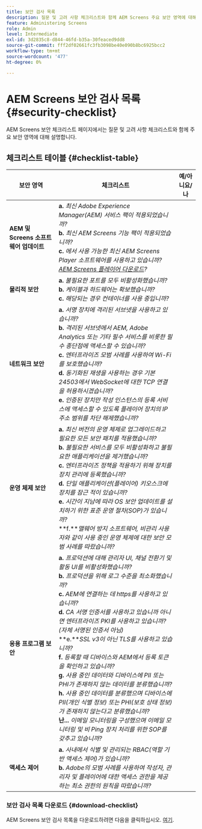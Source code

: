 ```yaml
---
title: 보안 검사 목록
description: 질문 및 고려 사항 체크리스트와 함께 AEM Screens 주요 보안 영역에 대해 알아봅니다.
feature: Administering Screens
role: Admin
level: Intermediate
exl-id: 3d2835c8-d844-46fd-b35a-30feaced9dd8
source-git-commit: fff2df02661fc3fb3098be40e090b8bc6925bcc2
workflow-type: tm+mt
source-wordcount: '477'
ht-degree: 0%

---
```


# AEM Screens 보안 검사 목록  {#security-checklist}

AEM Screens 보안 체크리스트 페이지에서는 질문 및 고려 사항 체크리스트와 함께 주요 보안 영역에 대해 설명합니다.

## 체크리스트 테이블 {#checklist-table}

| **보안 영역** | **체크리스트** | **예/아니요/나** |
|---|---|---|
| **AEM 및 Screens 소프트웨어 업데이트** | **a.** *최신 Adobe Experience Manager(AEM) 서비스 팩이 적용되었습니까?* <br>**b.** *최신 AEM Screens 기능 팩이 적용되었습니까?* <br>**c.** *에서 사용 가능한 최신 AEM Screens Player 소프트웨어를 사용하고 있습니까? [AEM Screens 플레이어 다운로드](https://download.macromedia.com/screens/)?* |
| **물리적 보안** | **a.** *불필요한 포트를 모두 비활성화했습니까?* <br>**b.** *케이블과 하드웨어는 확보했습니까?* <br>**c.** *해당되는 경우 컨테이너를 사용 중입니까?* |
| **네트워크 보안** | **a.** *서명 장치에 격리된 서브넷을 사용하고 있습니까?* <br>**b.** *격리된 서브넷에서 AEM, Adobe Analytics 또는 기타 필수 서비스를 비롯한 필수 종단점에 액세스할 수 있습니까?* <br>**c.** *엔터프라이즈 모범 사례를 사용하여 Wi-Fi를 보호했습니까?* <br>**d.** *동기화된 재생을 사용하는 경우 기본 24503에서 WebSocket에 대한 TCP 연결을 허용하시겠습니까?* <br>**e.** *인증된 장치만 작성 인스턴스의 등록 서비스에 액세스할 수 있도록 플레이어 장치의 IP 주소 범위를 차단 해제했습니까?* |
| **운영 체제 보안** | **a.** *최신 버전의 운영 체제로 업그레이드하고 필요한 모든 보안 패치를 적용했습니까?* <br>**b.** *불필요한 서비스를 모두 비활성화하고 불필요한 애플리케이션을 제거했습니까?* <br>**c.** *엔터프라이즈 정책을 적용하기 위해 장치를 장치 관리에 등록했습니까?* <br>**d.** *단일 애플리케이션(플레이어) 키오스크에 장치를 잠근 적이 있습니까?* <br>**e.** *시간이 지남에 따라 OS 보안 업데이트를 설치하기 위한 표준 운영 절차(SOP)가 있습니까?*<br>**f.***맬웨어 방지 소프트웨어, 비관리 사용자와 같이 사용 중인 운영 체제에 대한 보안 모범 사례를 따랐습니까?* |
| **응용 프로그램 보안** | **a.** *프로덕션에 대해 관리자 UI, 채널 전환기 및 활동 UI를 비활성화했습니까?* <br>**b.** *프로덕션을 위해 로그 수준을 최소화했습니까?* <br>**c.** *AEM에 연결하는 데 https를 사용하고 있습니까?* <br>**d.** *CA 서명 인증서를 사용하고 있습니까 아니면 엔터프라이즈 PKI를 사용하고 있습니까? (자체 서명된 인증서 아님)*<br>**e.***SSL v3이 아닌 TLS를 사용하고 있습니까?*<br>**f.** *등록할 때 디바이스와 AEM에서 등록 토큰을 확인하고 있습니까?*<br> **g.** *사용 중인 데이터와 디바이스에 PII 또는 PHI가 존재하지 않는 데이터를 분류했습니까?*<br> **h.** *사용 중인 데이터를 분류했으며 디바이스에 PII(개인 식별 정보) 또는 PHI(보호 상태 정보)가 존재하지 않는다고 분류했습니까?*<br> **난...** *이메일 모니터링을 구성했으며 이메일 모니터링 및 비 Ping 장치 처리를 위한 SOP를 갖추고 있습니까?* |
| **액세스 제어** | **a.** *사내에서 식별 및 관리되는 RBAC(역할 기반 액세스 제어)가 있습니까?* <br>**b.** *Adobe의 모범 사례를 사용하여 작성자, 관리자 및 플레이어에 대한 액세스 권한을 제공하는 최소 권한의 원칙을 따랐습니까?* |

### 보안 검사 목록 다운로드 {#download-checklist}

AEM Screens 보안 검사 목록을 다운로드하려면 다음을 클릭하십시오. [여기](/help/user-guide/assets/AEMScreens-SecurityChecklist.pdf).

